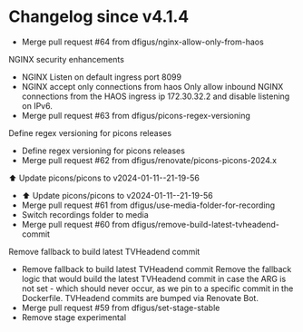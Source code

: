 # Changelog since v4.1.4
- Merge pull request #64 from dfigus/nginx-allow-only-from-haos

NGINX security enhancements 
- NGINX Listen on default ingress port 8099 
- NGINX accept only connections from haos
Only allow inbound NGINX connections from the HAOS ingress ip
172.30.32.2 and disable listening on IPv6. 
- Merge pull request #63 from dfigus/picons-regex-versioning

Define regex versioning for picons releases 
- Define regex versioning for picons releases 
- Merge pull request #62 from dfigus/renovate/picons-picons-2024.x

⬆️ Update picons/picons to v2024-01-11--21-19-56 
- ⬆️ Update picons/picons to v2024-01-11--21-19-56 
- Merge pull request #61 from dfigus/use-media-folder-for-recording 
- Switch recordings folder to media 
- Merge pull request #60 from dfigus/remove-build-latest-tvheadend-commit

Remove fallback to build latest TVHeadend commit 
- Remove fallback to build latest TVHeadend commit
Remove the fallback logic that would build the latest TVHeadend commit
in case the ARG is not set - which should never occur, as we pin to a
specific commit in the Dockerfile. TVHeadend commits are bumped via
Renovate Bot. 
- Merge pull request #59 from dfigus/set-stage-stable 
- Remove stage experimental 
